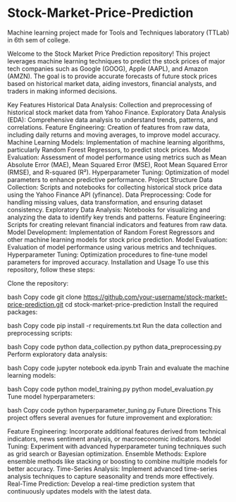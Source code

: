 # Stock-Market-Price-Prediction
Machine learning project made for Tools and Techniques laboratory (TTLab) in 6th sem of college.

Welcome to the Stock Market Price Prediction repository! This project leverages machine learning techniques to predict the stock prices of major tech companies such as Google (GOOG), Apple (AAPL), and Amazon (AMZN). The goal is to provide accurate forecasts of future stock prices based on historical market data, aiding investors, financial analysts, and traders in making informed decisions.

Key Features
Historical Data Analysis: Collection and preprocessing of historical stock market data from Yahoo Finance.
Exploratory Data Analysis (EDA): Comprehensive data analysis to understand trends, patterns, and correlations.
Feature Engineering: Creation of features from raw data, including daily returns and moving averages, to improve model accuracy.
Machine Learning Models: Implementation of machine learning algorithms, particularly Random Forest Regressors, to predict stock prices.
Model Evaluation: Assessment of model performance using metrics such as Mean Absolute Error (MAE), Mean Squared Error (MSE), Root Mean Squared Error (RMSE), and R-squared (R²).
Hyperparameter Tuning: Optimization of model parameters to enhance predictive performance.
Project Structure
Data Collection: Scripts and notebooks for collecting historical stock price data using the Yahoo Finance API (yfinance).
Data Preprocessing: Code for handling missing values, data transformation, and ensuring dataset consistency.
Exploratory Data Analysis: Notebooks for visualizing and analyzing the data to identify key trends and patterns.
Feature Engineering: Scripts for creating relevant financial indicators and features from raw data.
Model Development: Implementation of Random Forest Regressors and other machine learning models for stock price prediction.
Model Evaluation: Evaluation of model performance using various metrics and techniques.
Hyperparameter Tuning: Optimization procedures to fine-tune model parameters for improved accuracy.
Installation and Usage
To use this repository, follow these steps:

Clone the repository:

bash
Copy code
git clone https://github.com/your-username/stock-market-price-prediction.git
cd stock-market-price-prediction
Install the required packages:

bash
Copy code
pip install -r requirements.txt
Run the data collection and preprocessing scripts:

bash
Copy code
python data_collection.py
python data_preprocessing.py
Perform exploratory data analysis:

bash
Copy code
jupyter notebook eda.ipynb
Train and evaluate the machine learning models:

bash
Copy code
python model_training.py
python model_evaluation.py
Tune model hyperparameters:

bash
Copy code
python hyperparameter_tuning.py
Future Directions
This project offers several avenues for future improvement and exploration:

Feature Engineering: Incorporate additional features derived from technical indicators, news sentiment analysis, or macroeconomic indicators.
Model Tuning: Experiment with advanced hyperparameter tuning techniques such as grid search or Bayesian optimization.
Ensemble Methods: Explore ensemble methods like stacking or boosting to combine multiple models for better accuracy.
Time-Series Analysis: Implement advanced time-series analysis techniques to capture seasonality and trends more effectively.
Real-Time Prediction: Develop a real-time prediction system that continuously updates models with the latest data.
